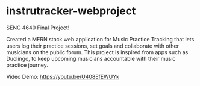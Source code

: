 # instrutracker-webproject
 SENG 4640 Final Project!


Created a MERN stack web application for Music Practice Tracking that lets users log their practice sessions, set goals and collaborate with other musicians on the public forum. This project is inspired from apps such as Duolingo, to keep upcoming musicians accountable with their music practice journey.

Video Demo: https://youtu.be/U408EfEWUYk
